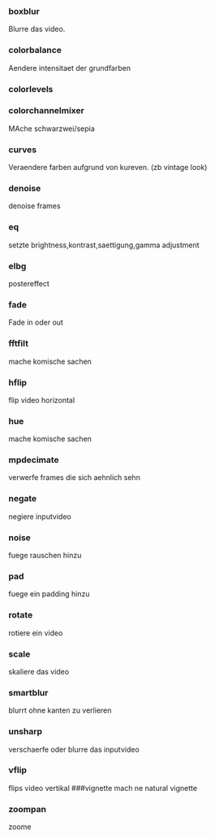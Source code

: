### boxblur
Blurre das video.
### colorbalance
Aendere intensitaet der grundfarben
### colorlevels
### colorchannelmixer
MAche schwarzwei/sepia
### curves
Veraendere farben aufgrund von kureven. (zb vintage look)
### denoise
denoise frames
### eq
setzte brightness,kontrast,saettigung,gamma adjustment
### elbg
postereffect
### fade
Fade in oder out
### fftfilt
mache komische sachen
### hflip
flip video horizontal
### hue
mache komische sachen
### mpdecimate
verwerfe frames die sich aehnlich sehn
### negate
negiere inputvideo
### noise
fuege rauschen hinzu
### pad
fuege ein padding hinzu
### rotate
rotiere ein video
### scale
skaliere das video
### smartblur
blurrt ohne kanten zu verlieren
### unsharp
verschaerfe oder blurre das inputvideo
### vflip
flips video vertikal
###vignette
mach ne natural vignette
### zoompan
zoome
